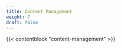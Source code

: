 ```yaml
---
title: Content Management
weight: 7
draft: false
---
```


{{< contentblock "content-management" >}}
